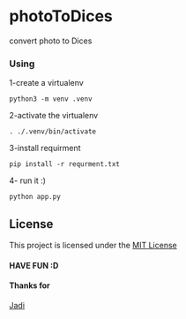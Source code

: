# photoToDices

convert photo to Dices

### Using
1-create a virtualenv 
```
python3 -m venv .venv
```
2-activate the virtualenv
```
. ./.venv/bin/activate
```
3-install requirment
```
pip install -r requrment.txt

```
4- run it :)
```
python app.py
```

## License

This project is licensed under the [MIT License](https://opensource.org/licenses/MIT) 
####  HAVE FUN :D
 
#### Thanks for

[Jadi](http://jadi.net) 



